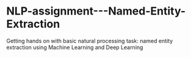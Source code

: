 # NLP-assignment---Named-Entity-Extraction
Getting hands on with basic natural processing task: named entity extraction using Machine Learning and Deep Learning 
